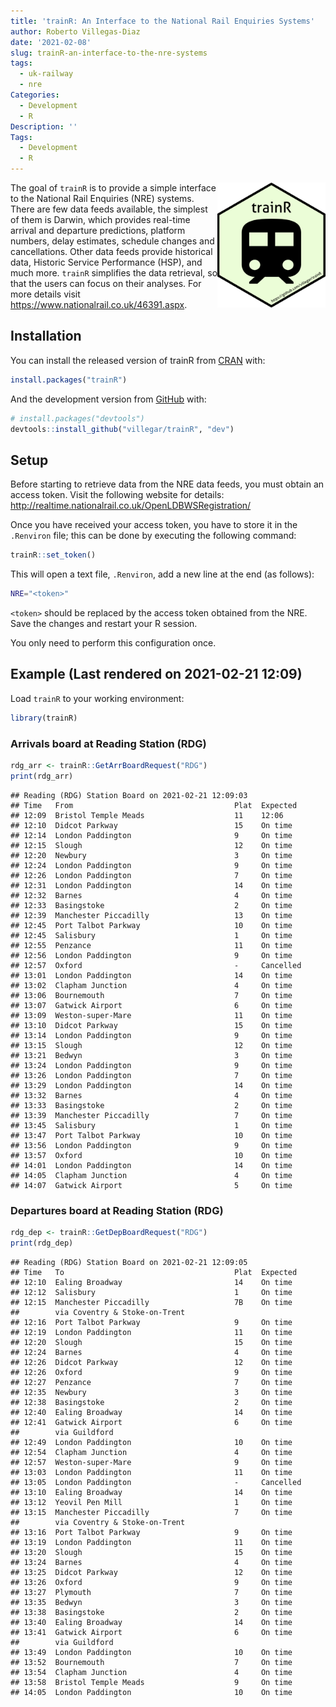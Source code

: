 ```yaml
---
title: 'trainR: An Interface to the National Rail Enquiries Systems'
author: Roberto Villegas-Diaz
date: '2021-02-08'
slug: trainR-an-interface-to-the-nre-systems
tags:
  - uk-railway
  - nre
Categories:
  - Development
  - R
Description: ''
Tags:
  - Development
  - R
---
```


<img src="https://raw.githubusercontent.com/villegar/trainR/main/inst/images/logo.png" alt="logo" align="right" height=200px/>

The goal of `trainR` is to provide a simple interface to the 
National Rail Enquiries (NRE) systems. There are few data feeds 
available, the simplest of them is Darwin, which provides real-time 
arrival and departure predictions, platform numbers, delay estimates, 
schedule changes and cancellations. Other data feeds provide historical 
data, Historic Service Performance (HSP), and much more. `trainR` 
simplifies the data retrieval, so that the users can focus on their 
analyses. For more details visit 
https://www.nationalrail.co.uk/46391.aspx.

## Installation

You can install the released version of trainR from [CRAN](https://CRAN.R-project.org) with:

``` r
install.packages("trainR")
```

And the development version from [GitHub](https://github.com/) with:

``` r
# install.packages("devtools")
devtools::install_github("villegar/trainR", "dev")
```

## Setup
Before starting to retrieve data from the NRE data feeds, you must obtain an access token. 
Visit the following website for details: http://realtime.nationalrail.co.uk/OpenLDBWSRegistration/

Once you have received your access token, you have to store it in the `.Renviron` file; this can be 
done by executing the following command:


```r
trainR::set_token()
```

This will open a text file, `.Renviron`, add a new line at the end (as follows):

```bash
NRE="<token>"
```

`<token>` should be replaced by the access token obtained from the NRE. Save the changes and restart 
your R session.

You only need to perform this configuration once.

## Example (Last rendered on 2021-02-21 12:09)

Load `trainR` to your working environment:

```r
library(trainR)
```

### Arrivals board at Reading Station (RDG)


```r
rdg_arr <- trainR::GetArrBoardRequest("RDG")
print(rdg_arr)
```

```
## Reading (RDG) Station Board on 2021-02-21 12:09:03
## Time   From                                    Plat  Expected
## 12:09  Bristol Temple Meads                    11    12:06
## 12:10  Didcot Parkway                          15    On time
## 12:14  London Paddington                       9     On time
## 12:15  Slough                                  12    On time
## 12:20  Newbury                                 3     On time
## 12:24  London Paddington                       9     On time
## 12:26  London Paddington                       7     On time
## 12:31  London Paddington                       14    On time
## 12:32  Barnes                                  4     On time
## 12:33  Basingstoke                             2     On time
## 12:39  Manchester Piccadilly                   13    On time
## 12:45  Port Talbot Parkway                     10    On time
## 12:45  Salisbury                               1     On time
## 12:55  Penzance                                11    On time
## 12:56  London Paddington                       9     On time
## 12:57  Oxford                                  -     Cancelled
## 13:01  London Paddington                       14    On time
## 13:02  Clapham Junction                        4     On time
## 13:06  Bournemouth                             7     On time
## 13:07  Gatwick Airport                         6     On time
## 13:09  Weston-super-Mare                       11    On time
## 13:10  Didcot Parkway                          15    On time
## 13:14  London Paddington                       9     On time
## 13:15  Slough                                  12    On time
## 13:21  Bedwyn                                  3     On time
## 13:24  London Paddington                       9     On time
## 13:26  London Paddington                       7     On time
## 13:29  London Paddington                       14    On time
## 13:32  Barnes                                  4     On time
## 13:33  Basingstoke                             2     On time
## 13:39  Manchester Piccadilly                   7     On time
## 13:45  Salisbury                               1     On time
## 13:47  Port Talbot Parkway                     10    On time
## 13:56  London Paddington                       9     On time
## 13:57  Oxford                                  10    On time
## 14:01  London Paddington                       14    On time
## 14:05  Clapham Junction                        4     On time
## 14:07  Gatwick Airport                         5     On time
```

### Departures board at Reading Station (RDG)


```r
rdg_dep <- trainR::GetDepBoardRequest("RDG")
print(rdg_dep)
```

```
## Reading (RDG) Station Board on 2021-02-21 12:09:05
## Time   To                                      Plat  Expected
## 12:10  Ealing Broadway                         14    On time
## 12:12  Salisbury                               1     On time
## 12:15  Manchester Piccadilly                   7B    On time
##        via Coventry & Stoke-on-Trent           
## 12:16  Port Talbot Parkway                     9     On time
## 12:19  London Paddington                       11    On time
## 12:20  Slough                                  15    On time
## 12:24  Barnes                                  4     On time
## 12:26  Didcot Parkway                          12    On time
## 12:26  Oxford                                  9     On time
## 12:27  Penzance                                7     On time
## 12:35  Newbury                                 3     On time
## 12:38  Basingstoke                             2     On time
## 12:40  Ealing Broadway                         14    On time
## 12:41  Gatwick Airport                         6     On time
##        via Guildford                           
## 12:49  London Paddington                       10    On time
## 12:54  Clapham Junction                        4     On time
## 12:57  Weston-super-Mare                       9     On time
## 13:03  London Paddington                       11    On time
## 13:05  London Paddington                       -     Cancelled
## 13:10  Ealing Broadway                         14    On time
## 13:12  Yeovil Pen Mill                         1     On time
## 13:15  Manchester Piccadilly                   7     On time
##        via Coventry & Stoke-on-Trent           
## 13:16  Port Talbot Parkway                     9     On time
## 13:19  London Paddington                       11    On time
## 13:20  Slough                                  15    On time
## 13:24  Barnes                                  4     On time
## 13:25  Didcot Parkway                          12    On time
## 13:26  Oxford                                  9     On time
## 13:27  Plymouth                                7     On time
## 13:35  Bedwyn                                  3     On time
## 13:38  Basingstoke                             2     On time
## 13:40  Ealing Broadway                         14    On time
## 13:41  Gatwick Airport                         6     On time
##        via Guildford                           
## 13:49  London Paddington                       10    On time
## 13:52  Bournemouth                             7     On time
## 13:54  Clapham Junction                        4     On time
## 13:58  Bristol Temple Meads                    9     On time
## 14:05  London Paddington                       10    On time
```
